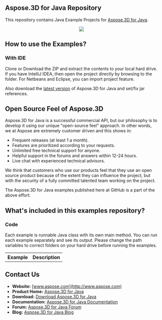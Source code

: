 ## Aspose.3D for Java Repository

This repository contains Java Example Projects for [Aspose.3D for Java](https://products.aspose.com/3d/java).
<p align="center">
  <a title="Download Examples ZIP" href="https://github.com/aspose-3d/Aspose.3D-for-Java/archive/master.zip">
	<img src="https://raw.github.com/AsposeExamples/java-examples-dashboard/master/images/downloadZip-Button-Large.png" />
  </a>
</p>

## How to use the Examples?

### With IDE

Clone or Download the ZIP and extract the contents to your local hard drive. If you have IntelliJ IDEA, then open the project directly 
by browsing to the folder. For Netbeans and Eclipse, you can import project feature.

Also download the [latest version](https://repository.aspose.com/webapp/#/artifacts/browse/tree/General/repo/com/aspose/aspose-3d/) of Aspose.3D for Java and set/fix jar references.


## Open Source Feel of Aspose.3D

Aspose.3D for Java is a successful commercial API, but our philosophy is to develop it using our unique "open-source feel" approach. In other words, we at Aspose are extremely customer driven and this shows in:
+ Frequent releases (at least 1 a month).
+ Features are prioritized according to your requests.
+ Unlimited free technical support for anyone.
+ Helpful support in the forums and answers within 12-24 hours.
+ Live chat with experienced technical advisors.
 
We think that customers who use our products feel that they use an open source product because of the extent they can influence the project, but with the security of a fully committed talented team working on the project.

The Aspose.3D for Java examples published here at GitHub is a part of the above effort.

## What's included in this examples repository?

### Code

Each example is runnable Java class with its own main method. You can run each example separately and see its output. Please change the path variables to correct folders on your hard drive before running the examples.

<table>
  <tr><th>Example<th>Description</th></tr>
</table>

## Contact Us

+ **Website:** [www.aspose.com](http://www.aspose.com)
+ **Product Home:** [Aspose.3D for Java](https://products.aspose.com/3d/java)
+ **Download:** [Download Aspose.3D for Java](https://downloads.aspose.com/3d/java)
+ **Documentation:** [Aspose.3D for Java Documentation](https://docs.aspose.com//display/3Djava/Home)
+ **Forum:** [Aspose.3D for Java Forum](https://forum.aspose.com/c/3d)
+ **Blog:** [Aspose.3D for Java Blog](https://blog.aspose.com/category/aspose-products/aspose-3d-product-family/)
